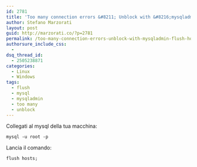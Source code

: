 ```yaml
---
id: 2781
title: 'Too many connection errors &#8211; Unblock with &#8216;mysqladmin flush-hosts&#8217;'
author: Stefano Marzorati
layout: post
guid: http://marzorati.co/?p=2781
permalink: /too-many-connection-errors-unblock-with-mysqladmin-flush-hosts/
authorsure_include_css:
  - 
dsq_thread_id:
  - 2505238871
categories:
  - Linux
  - Windows
tags:
  - flush
  - mysql
  - mysqladmin
  - too many
  - unblock
---
```

Collegati al mysql della tua macchina:

`mysql -u root -p`

Lancia il comando:

`flush hosts;`